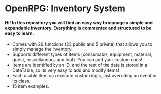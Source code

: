 # OpenRPG: Inventory System
#### Hi! In this repository you will find an easy way to manage a simple and expandable inventory. Everything is commented and structured to be easy to learn.

  - Comes with 29 functions (23 public and 5 private) that allows you to simply manage the inventory. 
  - Supports different types of items (consumable, equipment, material, quest, miscellaneous and loot). You can add your custom ones!
  - Items are identified by an ID, and the rest of the data is stored in a DataTable, so its very easy to add and modify items! 
  - Each usable item can execute custom logic, just overriding an event in its class.
  - 15 item examples.
